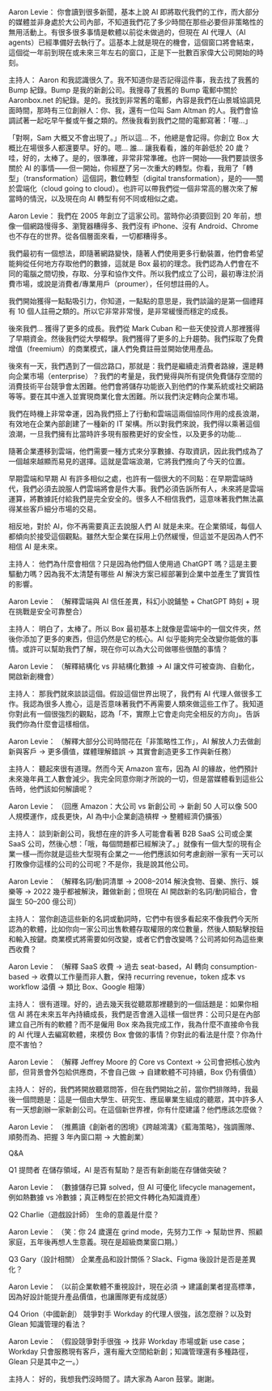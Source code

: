 Aaron Levie：
你會讀到很多新聞，基本上說 AI 即將取代我們的工作，而大部分的媒體並非身處於大公司內部，不知道我們花了多少時間在那些必要但非策略性的無用活動上。有很多很多事情是軟體以前從未做過的，但現在 AI 代理人（AI agents）已經準備好去執行了。這基本上就是現在的機會，這個窗口將會結束，這個從一年前到現在或未來三年左右的窗口，正是下一批數百家偉大公司開始的時刻。

主持人：
Aaron 和我認識很久了。我不知道你是否記得這件事，我去找了我舊的 Bump 紀錄。Bump 是我的新創公司。我搜尋了我舊的 Bump 電郵中關於 Aaronbox.net 的紀錄。是的。我找到非常舊的電郵，內容是我們在山景城協調見面時間，那時有三位創辦人：你、我，還有一位叫 Sam Altman 的人。我們會協調試著一起吃早午餐或午餐之類的。然後我看到我們之間的電郵寫著：「喔...」

「對啊，Sam 大概又不會出現了。」所以這... 不，他總是會記得。你創立 Box 大概比在場很多人都還要早。好的。嗯... 誰... 讓我看看，誰的年齡低於 20 歲？哇，好的，太棒了。是的，很準確，非常非常準確。也許一開始——我們要談很多關於 AI 的事情——但一開始，你經歷了另一次重大的轉型。你看，我用了「轉型」（transformation）這個詞，數位轉型（digital transformation），是的——關於雲端化（cloud going to cloud）。也許可以帶我們從一個非常高的層次來了解當時的情況，以及現在向 AI 轉型有何不同或相似之處。

Aaron Levie：
我們在 2005 年創立了這家公司。當時你必須要回到 20 年前，想像一個網路慢得多、瀏覽器糟得多、我們沒有 iPhone、沒有 Android、Chrome 也不存在的世界。從各個層面來看，一切都糟得多。

我們最初有一個想法，即隨著網路變快，隨著人們使用更多行動裝置，他們會希望能夠從任何地方存取他們的數據，這就是 Box 最初的理念。我們認為人們會在不同的電腦之間切換，存取、分享和協作文件。所以我們成立了公司，最初專注於消費市場，或說是消費者/專業用戶（proumer），任何想註冊的人。

我們開始獲得一點點吸引力，你知道，一點點的意思是，我們談論的是第一個禮拜有 10 個人註冊之類的。所以它非常非常慢，是非常緩慢而穩定的成長。

後來我們... 獲得了更多的成長。我們從 Mark Cuban 和一些天使投資人那裡獲得了早期資金。然後我們從大學輟學。我們獲得了更多的上升趨勢。我們採取了免費增值（freemium）的商業模式，讓人們免費註冊並開始使用產品。

後來有一天，我們遇到了一個岔路口，那就是：我們是繼續走消費者路線，還是轉向企業市場（enterprise）？我們的考量是，我們覺得與所有提供免費儲存空間的消費技術平台競爭會太困難。他們會將儲存功能嵌入到他們的作業系統或社交網路等等。要在其中進入並實現商業化會太困難。所以我們決定轉向企業市場。

我們在時機上非常幸運，因為我們搭上了行動和雲端這兩個協同作用的成長浪潮，有效地在企業內部創建了一種新的 IT 架構。所以對我們來說，我們得以乘著這個浪潮，一旦我們擁有比當時許多現有服務更好的安全性，以及更多的功能...

隨著企業遷移到雲端，他們需要一種方式來分享數據、存取資訊，因此我們成為了一個越來越顯而易見的選擇。這就是雲端浪潮，它將我們推向了今天的位置。

早期雲端和早期 AI 有許多相似之處，也許有一個很大的不同點：在早期雲端時代，我們必須去說服人們雲端將會是件大事。我們必須告訴所有人，未來將是雲端運算，將數據託付給我們是完全安全的。很多人不相信我們，這意味著我們無法贏得某些客戶細分市場的交易。

相反地，對於 AI，你不再需要真正去說服人們 AI 就是未來。在企業領域，每個人都傾向於接受這個觀點。雖然大型企業在採用上仍然緩慢，但這並不是因為人們不相信 AI 是未來。

主持人：
他們為什麼會相信？只是因為他們個人使用過 ChatGPT 嗎？這是主要驅動力嗎？因為我不太清楚有哪些 AI 解決方案已經部署到企業中並產生了實質性的影響。

Aaron Levie：
（解釋雲端與 AI 信任差異，科幻小說鋪墊 + ChatGPT 時刻 + 現在挑戰是安全可靠整合）

主持人：
明白了，太棒了。所以 Box 最初基本上就像是雲端中的一個文件夾，然後你添加了更多的東西，但這仍然是它的核心。AI 似乎能夠完全改變你能做的事情。或許可以幫助我們了解，現在你可以為大公司做哪些很酷的事情？

Aaron Levie：
（解釋結構化 vs 非結構化數據 → AI 讓文件可被查詢、自動化，開啟新創機會）

主持人：
那我們就來談談這個。假設這個世界出現了，我們有 AI 代理人做很多工作。我認為很多人擔心，這是否意味著我們不再需要人類來做這些工作了。我知道你對此有一個很強烈的觀點，認為「不，實際上它會走向完全相反的方向」。告訴我們你為什麼會這樣相信。

Aaron Levie：
（解釋大部分公司時間花在「非策略性工作」，AI 解放人力去做創新與客戶 → 更多價值，媒體理解錯誤 → 其實會創造更多工作與新任務）

主持人：
聽起來很有道理。然而今天 Amazon 宣布，因為 AI 的緣故，他們預計未來幾年員工人數會減少。我完全同意你剛才所說的一切，但是當媒體看到這些公告時，他們該如何解讀呢？

Aaron Levie：
（回應 Amazon：大公司 vs 新創公司 → 新創 50 人可以像 500 人規模運作，成長更快，AI 為中小企業創造槓桿 → 整體經濟仍擴張）

主持人：
談到新創公司，我想在座的許多人可能會看著 B2B SaaS 公司或企業 SaaS 公司，然後心想：「哦，每個問題都已經解決了。」就像有一個大型的現有企業一樣—而你就是這些大型現有企業之一—他們應該如何考慮創辦一家有一天可以打敗像你這樣的公司的公司呢？不是你，我是說其他公司。

Aaron Levie：
（解釋名詞/動詞清單 → 2008–2014 解決食物、音樂、旅行、娛樂等 → 2022 幾乎都被解決，難做新創；但現在 AI 開啟新的名詞/動詞組合，會誕生 50–200 億公司）

主持人：
當你創造這些新的名詞或動詞時，它們中有很多看起來不像我們今天所認為的軟體，比如你向一家公司出售軟體存取權限的席位數量，然後人類點擊按鈕和輸入按鍵。商業模式將需要如何改變，或者它們會改變嗎？公司將如何為這些東西收費？

Aaron Levie：
（解釋 SaaS 收費 → 過去 seat-based，AI 轉向 consumption-based → 收費以工作量而非人數，保持 recurring revenue，token 成本 vs workflow 溢價 → 類比 Box、Google 相簿）

主持人：
很有道理。好的，過去幾天我從聽眾那裡聽到的一個話題是：如果你相信 AI 將在未來五年內持續成長，我們是否會進入這樣一個世界：公司只是在內部建立自己所有的軟體？而不是僱用 Box 來為我完成工作，我為什麼不直接命令我的 AI 代理人去編寫軟體，來模仿 Box 會做的事情？你對此的看法是什麼？你為什麼不害怕？

Aaron Levie：
（解釋 Jeffrey Moore 的 Core vs Context → 公司會把核心放內部，但背景會外包給供應商，不會自己做 → 自建軟體不可持續，Box 仍有價值）

主持人：
好的，我們將開放聽眾問答，但在我們開始之前，當你們排隊時，我最後一個問題是：這是一個由大學生、研究生、應屆畢業生組成的聽眾，其中許多人有一天想創辦一家新創公司。在這個新世界裡，你有什麼建議？他們應該怎麼做？

Aaron Levie：
（推薦讀《創新者的困境》《跨越鴻溝》《藍海策略》，強調團隊、順勢而為、把握 3 年內窗口期 → 大膽創業）

Q&A

Q1 提問者
在儲存領域，AI 是否有幫助？是否有新創能在存儲做突破？

Aaron Levie：
（數據儲存已算 solved，但 AI 可優化 lifecycle management，例如熱數據 vs 冷數據；真正轉型在於把文件轉化為知識資產）

Q2 Charlie（遊戲設計師）
生命的意義是什麼？

Aaron Levie：
（笑：你 24 歲還在 grind mode，先努力工作 → 幫助世界、照顧家庭，五年後再想人生意義。現在是超級商業窗口期。）

Q3 Gary（設計相關）
企業產品和設計關係？Slack、Figma 後設計是否是差異化？

Aaron Levie：
（以前企業軟體不重視設計，現在必須 → 建議創業者提高標準，因為好設計能提升產品價值，也讓團隊更有成就感）

Q4 Orion（中國新創）
競爭對手 Workday 的代理人很強，該怎麼辦？以及對 Glean 知識管理的看法？

Aaron Levie：
（假設競爭對手很強 → 找非 Workday 市場或新 use case；Workday 只會服務現有客戶，還有龐大空間給新創；知識管理還有多種路徑，Glean 只是其中之一。）

主持人：
好的，我想我們沒時間了。請大家為 Aaron 鼓掌。謝謝。